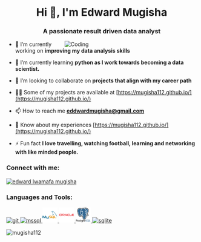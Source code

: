 <h1 align="center">Hi 👋, I'm Edward Mugisha</h1>
<h3 align="center">A passionate result driven data analyst</h3>
<img align="right" alt="Coding" width="350" src="https://marketbusinessnews.com/wp-content/uploads/2020/10/1-Predictive-Analytics-GIF-for-article.gif">

- 🔭 I’m currently working on **improving my data analysis skills**

- 🌱 I’m currently learning **python as I work towards becoming a data scientist.**

- 👯 I’m looking to collaborate on **projects that align with my career path**

- 👨‍💻 Some of my projects are available at [https://mugisha112.github.io/](https://mugisha112.github.io/)

- 📫 How to reach me **eddwardmugisha@gmail.com**

- 📄 Know about my experiences [https://mugisha112.github.io/](https://mugisha112.github.io/)

- ⚡ Fun fact **I love travelling, watching football, learning and networking with like minded people.**

<h3 align="left">Connect with me:</h3>
<p align="left">
<a href="https://linkedin.com/in/edward lwamafa mugisha" target="blank"><img align="center" src="https://raw.githubusercontent.com/rahuldkjain/github-profile-readme-generator/master/src/images/icons/Social/linked-in-alt.svg" alt="edward lwamafa mugisha" height="30" width="40" /></a>
</p>

<h3 align="left">Languages and Tools:</h3>
<p align="left"> <a href="https://git-scm.com/" target="_blank" rel="noreferrer"> <img src="https://www.vectorlogo.zone/logos/git-scm/git-scm-icon.svg" alt="git" width="40" height="40"/> </a> <a href="https://www.microsoft.com/en-us/sql-server" target="_blank" rel="noreferrer"> <img src="https://www.svgrepo.com/show/303229/microsoft-sql-server-logo.svg" alt="mssql" width="40" height="40"/> </a> <a href="https://www.mysql.com/" target="_blank" rel="noreferrer"> <img src="https://raw.githubusercontent.com/devicons/devicon/master/icons/mysql/mysql-original-wordmark.svg" alt="mysql" width="40" height="40"/> </a> <a href="https://www.oracle.com/" target="_blank" rel="noreferrer"> <img src="https://raw.githubusercontent.com/devicons/devicon/master/icons/oracle/oracle-original.svg" alt="oracle" width="40" height="40"/> </a> <a href="https://www.postgresql.org" target="_blank" rel="noreferrer"> <img src="https://raw.githubusercontent.com/devicons/devicon/master/icons/postgresql/postgresql-original-wordmark.svg" alt="postgresql" width="40" height="40"/> </a> <a href="https://www.sqlite.org/" target="_blank" rel="noreferrer"> <img src="https://www.vectorlogo.zone/logos/sqlite/sqlite-icon.svg" alt="sqlite" width="40" height="40"/> </a> </p>

<p><img align="center" src="https://github-readme-stats.vercel.app/api/top-langs?username=mugisha112&show_icons=true&locale=en&layout=compact" alt="mugisha112" /></p>
